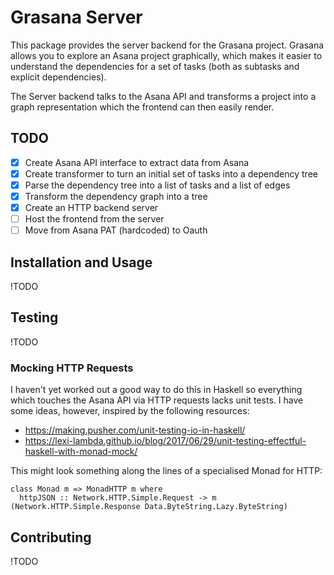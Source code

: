 # Grasana Server

This package provides the server backend for the Grasana project.
Grasana allows you to explore an Asana project graphically, which makes
it easier to understand the dependencies for a set of tasks (both as
subtasks and explicit dependencies).

The Server backend talks to the Asana API and transforms a project into
a graph representation which the frontend can then easily render.

## TODO

- [x] Create Asana API interface to extract data from Asana
- [x] Create transformer to turn an initial set of tasks into a dependency tree
- [x] Parse the dependency tree into a list of tasks and a list of edges
- [x] Transform the dependency graph into a tree
- [x] Create an HTTP backend server
- [ ] Host the frontend from the server
- [ ] Move from Asana PAT (hardcoded) to Oauth

## Installation and Usage

!TODO

## Testing

!TODO

### Mocking HTTP Requests

I haven't yet worked out a good way to do this in Haskell so everything which
touches the Asana API via HTTP requests lacks unit tests. I have some ideas,
however, inspired by the following resources:

- https://making.pusher.com/unit-testing-io-in-haskell/
- https://lexi-lambda.github.io/blog/2017/06/29/unit-testing-effectful-haskell-with-monad-mock/

This might look something along the lines of a specialised Monad for HTTP:

    class Monad m => MonadHTTP m where
      httpJSON :: Network.HTTP.Simple.Request -> m (Network.HTTP.Simple.Response Data.ByteString.Lazy.ByteString)

## Contributing

!TODO
